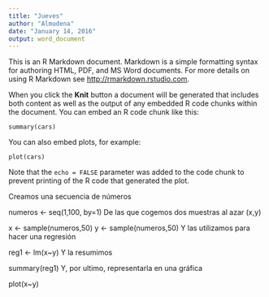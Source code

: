 ```yaml
---
title: "Jueves"
author: "Almudena"
date: "January 14, 2016"
output: word_document
---
```


This is an R Markdown document. Markdown is a simple formatting syntax for authoring HTML, PDF, and MS Word documents. For more details on using R Markdown see <http://rmarkdown.rstudio.com>.

When you click the **Knit** button a document will be generated that includes both content as well as the output of any embedded R code chunks within the document. You can embed an R code chunk like this:

```{r}
summary(cars)
```

You can also embed plots, for example:

```{r, echo=FALSE}
plot(cars)
```

Note that the `echo = FALSE` parameter was added to the code chunk to prevent printing of the R code that generated the plot.

Creamos una secuencia de números

numeros <- seq(1,100, by=1)
De las que cogemos dos muestras al azar (x,y)

x <- sample(numeros,50)
y <- sample(numeros,50)
Y las utilizamos para hacer una regresión

reg1 <- lm(x~y)
Y la resumimos

summary(reg1)
Y, por ultimo, representarla en una gráfica

plot(x~y)